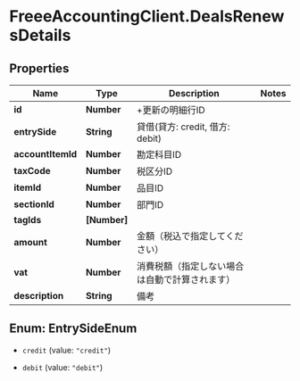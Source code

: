 # FreeeAccountingClient.DealsRenewsDetails

## Properties
Name | Type | Description | Notes
------------ | ------------- | ------------- | -------------
**id** | **Number** | +更新の明細行ID | 
**entrySide** | **String** | 貸借(貸方: credit, 借方: debit) | 
**accountItemId** | **Number** | 勘定科目ID | 
**taxCode** | **Number** | 税区分ID | 
**itemId** | **Number** | 品目ID | 
**sectionId** | **Number** | 部門ID | 
**tagIds** | **[Number]** |  | 
**amount** | **Number** | 金額（税込で指定してください） | 
**vat** | **Number** | 消費税額（指定しない場合は自動で計算されます） | 
**description** | **String** | 備考 | 


<a name="EntrySideEnum"></a>
## Enum: EntrySideEnum


* `credit` (value: `"credit"`)

* `debit` (value: `"debit"`)





